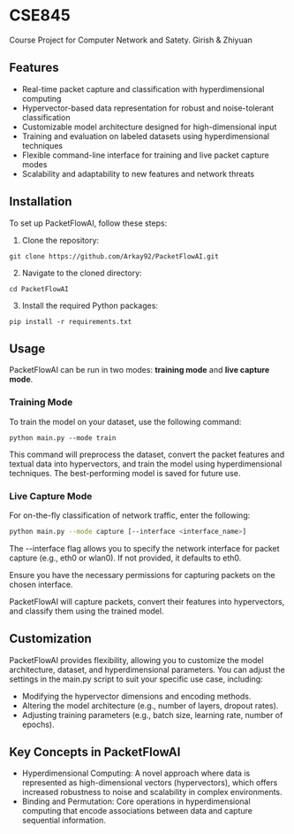 # CSE845
Course Project for Computer Network and Satety. Girish & Zhiyuan

## Features
- Real-time packet capture and classification with hyperdimensional computing
- Hypervector-based data representation for robust and noise-tolerant classification
- Customizable model architecture designed for high-dimensional input
- Training and evaluation on labeled datasets using hyperdimensional techniques
- Flexible command-line interface for training and live packet capture modes
- Scalability and adaptability to new features and network threats

## Installation
To set up PacketFlowAI, follow these steps:

1. Clone the repository:
```
git clone https://github.com/Arkay92/PacketFlowAI.git
```
2. Navigate to the cloned directory:
```
cd PacketFlowAI
```

3. Install the required Python packages:
```
pip install -r requirements.txt
```

## Usage
PacketFlowAI can be run in two modes: **training mode** and **live capture mode**.

### Training Mode
To train the model on your dataset, use the following command:
```
python main.py --mode train
```

This command will preprocess the dataset, convert the packet features and textual data into hypervectors, and train the model using hyperdimensional techniques. The best-performing model is saved for future use.

### Live Capture Mode
For on-the-fly classification of network traffic, enter the following:

```bash
python main.py --mode capture [--interface <interface_name>]
```
The --interface flag allows you to specify the network interface for packet capture (e.g., eth0 or wlan0). If not provided, it defaults to eth0.

Ensure you have the necessary permissions for capturing packets on the chosen interface.

PacketFlowAI will capture packets, convert their features into hypervectors, and classify them using the trained model.

## Customization

PacketFlowAI provides flexibility, allowing you to customize the model architecture, dataset, and hyperdimensional parameters. You can adjust the settings in the main.py script to suit your specific use case, including:

- Modifying the hypervector dimensions and encoding methods.
- Altering the model architecture (e.g., number of layers, dropout rates).
- Adjusting training parameters (e.g., batch size, learning rate, number of epochs).

## Key Concepts in PacketFlowAI
- Hyperdimensional Computing: A novel approach where data is represented as high-dimensional vectors (hypervectors), which offers increased robustness to noise and scalability in complex environments.
- Binding and Permutation: Core operations in hyperdimensional computing that encode associations between data and capture sequential information.
